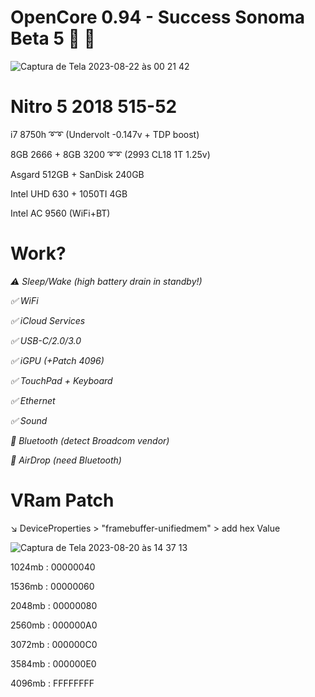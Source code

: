 # OpenCore 0.94 - Success Sonoma Beta 5 :partying_face: :partying_face:


   ![Captura de Tela 2023-08-22 às 00 21 42](https://github.com/tchozen/Nitro5_MacOSVentura/assets/25504430/43b82d68-173c-4d80-b584-2ec38653932d)


# Nitro 5 2018 515-52
 i7 8750h  ➰➰ (Undervolt -0.147v + TDP boost)

 8GB 2666 + 8GB 3200  ➰➰ (2993 CL18 1T 1.25v)

 Asgard 512GB + SanDisk 240GB

Intel UHD 630 + 1050TI 4GB

Intel AC 9560 (WiFi+BT)

# Work? 

*:warning: Sleep/Wake (high battery drain in standby!)*

*:white_check_mark: WiFi*

*:white_check_mark: iCloud Services*

*:white_check_mark: USB-C/2.0/3.0*

*:white_check_mark: iGPU (+Patch 4096)*

*:white_check_mark: TouchPad + Keyboard*

*:white_check_mark: Ethernet*

*:white_check_mark: Sound* 

*:no_entry_sign: Bluetooth (detect Broadcom vendor)*

*:no_entry_sign: AirDrop (need Bluetooth)*

# VRam Patch

:arrow_lower_right: DeviceProperties > "framebuffer-unifiedmem" > add hex Value

![Captura de Tela 2023-08-20 às 14 37 13](https://github.com/tchozen/Nitro5_Ventura-0.94/assets/25504430/2fd1cbce-bdcc-4867-8a1d-624d1f7d0215)

1024mb : 00000040

1536mb : 00000060 

2048mb : 00000080 

2560mb : 000000A0 

3072mb : 000000C0 

3584mb : 000000E0 

4096mb : FFFFFFFF 

